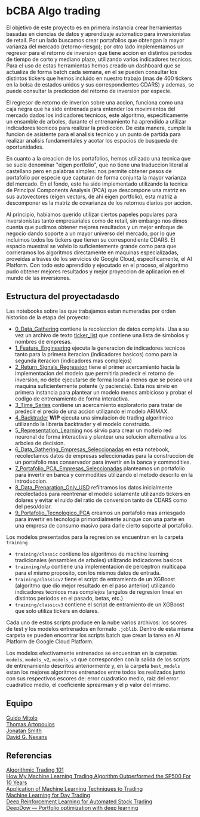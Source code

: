 # bCBA Algo trading

El objetivo de este proyecto es en primera instancia crear herramientas basadas en ciencias de datos y aprendizaje automatico para inversionistas de retail. Por un lado buscamos crear portafolios que obtengan la mayor varianza del mercado (retorno-riesgo); por otro lado implementamos un regresor para el retorno de inversion que tiene accion en distintos periodos de tiempo de corto y mediano plazo, utilizando varios indicadores tecnicos. Para el uso de estas herramientas hemos creado un dashboard que se actualiza de forma batch cada semana, en el se pueden consultar los distintos tickers que hemos incluido en nuestro trabajo (mas de 400 tickers en la bolsa de estados unidos y sus correspondientes CDARS) y ademas, se puede consultar la prediccion del retorno de inversion por especie.

El regresor de retorno de inverion sobre una accion, funciona como una caja negra que ha sido entrenada para entender los movimientos del mercado dados los indicadores tecnicos, este algoritmo, especificamente un ensamble de arboles, durante el entrenamiento ha aprendido a utilizar indicadores tecnicos para realizar la prediccion. De esta manera, cumple la funcion de asistente para el analisis tecnico y un punto de partida para realizar analisis fundamentales y acotar los espacios de busqueda de oportunidades.

En cuanto a la creacion de los portafolios, hemos utilizado una tecnica que se suele denominar "eigen portfolio", que no tiene una traduccion literal al castellano pero en palabras simples: nos permite obtener pesos de portafolio por especie que capturan de forma conjunta la mayor varianza del mercado. En el fondo, esto ha sido implementado utilizando la tecnica de Principal Components Analysis (PCA) que descompone una matriz en sus autovectores (eigen vectors, de ahi eigen portfolio), esta matriz a descomponer es la matriz de covarianza de los retornos diarios por accion.

Al principio, habiamos querido utilizar ciertos papeles populares para inversionistas tanto empresariales como de retail, sin embargo nos dimos cuenta que pudimos obtener mejores resultados y un mejor enfoque de negocio dando soporte a un mayor universo del mercado, por lo que incluimos todos los tickers que tienen su correspondiente CDARS. El espacio muestral se volvio lo suficientemente grande como para que corrieramos los algoritmos directamente en maquinas especializadas, proveidas a traves de los servicios de Google Cloud, especificamente, el AI Platform. Con todo esto aprendido y ejecutado en el proceso, el algoritmo pudo obtener mejores resultados y mejor proyeccion de aplicacion en el mundo de las inversiones. 

## Estructura del proyectadasdo

Las notebooks sobre las que trabajamos estan numeradas por orden historico de la etapa del proyecto:

* [0_Data_Gathering](./0_Data_Gathering.ipynb) contiene la recoleccion de datos completa. Usa a su vez un archivo de texto [ticker_list](./data/ticker_list.txt) que contiene una lista de simbolos y nombres de empresas.
* [1_Feature_Engineering](./1_Feature_Engineering.ipynb) ejecuta la generacion de indicadores tecnicos tanto para la primera iteracion (indicadores basicos) como para la segunda iteracion (indicadores mas complejos)
* [2_Return_Signals_Regression](./2_Return_Signals_Regression.ipynb) tiene el primer acercamiento hacia la implementacion del modelo que permitiria predecir el retorno de inversion, no debe ejecutarse de forma local a menos que se posea una maquina suficientemente potente (y paciencia). Esta nos sirvio en primera instancia para plantear un modelo menos ambicioso y probar el codigo de entrenamiento de forma interactiva.
* [3_Time_Series](./3_Time_Series.ipynb) contiene un acercamiento exploratorio para tratar de predecir el precio de una accion utilizando el modelo ARIMAX.
* [4_Backtrader](./4_Backtrader.ipynb) **WIP** ejecuta una simulacion de trading algoritmico utilizando la libreria backtrader y el modelo construido.
* [5_Representation_Learning](./5_Representation_Learning.ipynb) nos sirvio para crear un modelo red neuronal de forma interactiva y plantear una solucion alternativa a los arboles de decision.
* [6_Data_Gathering_Empresas_Seleccionadas](./6_Data_Gathering_Empresas_Seleccionadas.ipynb) en esta notebook, recolectamos datos de empresas seleccionadas para la construccion de un portafolio mas conservador para invertir en la banca y commodities.
* [7_Portafolio_PCA_Empresas_Seleccionadas](7_Portafolio_PCA_Empresas_Seleccionadas.ipynb) planteamos un portafolio para invertir en banca y commodities utilizando el metodo descrito en la introduccion.
* [8_Data_Preparation_Only_USD](./8_Data_Preparation_Only_USD.ipynb) refiltramos los datos inicialmente recolectados para reentrenar el modelo solamente utilizando tickers en dolares y evitar el ruido del ratio de conversion tanto de CDARS como del peso/dolar.
* [9_Portafolio_Tecnologico_PCA](./9_Portafolio_Tecnologico_PCA.ipynb) creamos un portafolio mas arriesgado para invertir en tecnologia primordialmente aunque con una parte en una empresa de consumo masivo para darle cierto soporte al portafolio.

Los modelos presentados para la regresion se encuentran en la carpeta ```training```

* ```training/classic``` contiene los algoritmos de machine learning tradicionales (ensambles de arboles) utilizando indicadores basicos.
* ```trainning/mlp``` contiene una implementacion de perceptron multicapa para el mismo proposito, con los mismos datos de entrada.
* ```training/classicv2``` tiene el script de entramiento de un XGBoost (algoritmo que dio mejor resultado en el paso anterior) utilizando indicadores tecnicos mas complejos (angulos de regresion lineal en distintos periodos en el pasado, betas, etc.)
* ```training/classicv3``` contiene el script de entramiento de un XGBoost que solo utiliza tickers en dolares.

Cada uno de estos scripts produce en la nube varios archivos: los scores de test y los modelos entrenados en formato ```.joblib```. Dentro de esta misma carpeta se pueden encontrar los scripts batch que crean la tarea en AI Platform de Google Cloud Platform.

Los modelos efectivamente entrenados se encuentran en la carpetas ```models```, ```models_v2```, ```models_v3``` que corresponden con la salida de los scripts de entrenamiento descritos anteriormente y, en la carpeta ```best_models``` estan los mejores algoritmos entrenados entre todos los realizados junto con sus respectivos escores de: error cuadratico medio, raiz del error cuadratico medio, el coeficiente sprearman y el p valor del mismo.

## Equipo

[Guido Mitolo](https://github.com/guidomitolo) \
[Thomas Artopoulos](https://github.com/thomasartopoulos)\
[Jonatan Smith](https://github.com/John31991)\
[David G. Nexans](https://github.com/cnexans)

## Referencias

[Algorithmic Trading 101](https://towardsdatascience.com/algorithmic-trading-101-1f9bb503e22a)\
[How My Machine Learning Trading Algorithm Outperformed the SP500 For 10 Years](https://towardsdatascience.com/the-austrian-quant-my-machine-learning-trading-algorithm-outperformed-the-sp500-for-10-years-bf7ee1d6a235)\
[Application of Machine Learning Techniques to Trading](https://medium.com/auquan/https-medium-com-auquan-machine-learning-techniques-trading-b7120cee4f05)\
[Machine Learning for Day Trading](https://towardsdatascience.com/machine-learning-for-day-trading-27c08274df54)\
[Deep Reinforcement Learning for Automated Stock Trading](https://towardsdatascience.com/deep-reinforcement-learning-for-automated-stock-trading-f1dad0126a02)\
[DeepDow — Portfolio optimization with deep learning](https://towardsdatascience.com/deepdow-portfolio-optimization-with-deep-learning-a3ffdf36eb00)
